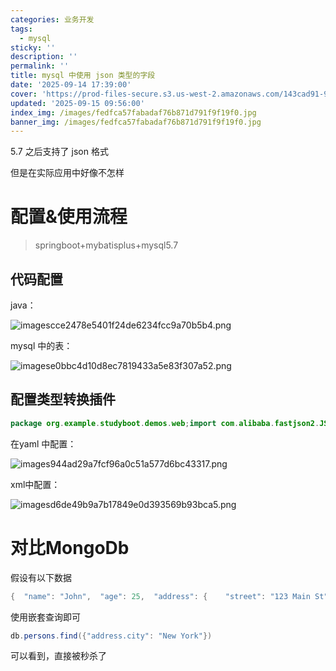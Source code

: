 ```yaml
---
categories: 业务开发
tags:
  - mysql
sticky: ''
description: ''
permalink: ''
title: mysql 中使用 json 类型的字段
date: '2025-09-14 17:39:00'
cover: 'https://prod-files-secure.s3.us-west-2.amazonaws.com/143cad91-961b-48b0-82dc-78fbb6eb5abe/deb71c7a-9910-435b-b686-00d0786e45d3/51711470_p0.jpg?X-Amz-Algorithm=AWS4-HMAC-SHA256&X-Amz-Content-Sha256=UNSIGNED-PAYLOAD&X-Amz-Credential=ASIAZI2LB466SQBYYAUJ%2F20250915%2Fus-west-2%2Fs3%2Faws4_request&X-Amz-Date=20250915T090019Z&X-Amz-Expires=3600&X-Amz-Security-Token=IQoJb3JpZ2luX2VjEPj%2F%2F%2F%2F%2F%2F%2F%2F%2F%2FwEaCXVzLXdlc3QtMiJGMEQCIDz05JrteQzegC%2BUErK4rMSRdDg4ZAmBnpYiH3xMIA83AiAbgwjhhcnnCk%2Bh1%2FOrC06LKYeBHsNpIOGmU8F4QwjsrSr%2FAwhxEAAaDDYzNzQyMzE4MzgwNSIMqn1cPql3IDM%2FjiAfKtwDFNhv5R8y54JqkoyjCd8woluhauSafSVrtzFVc5iGV9hP7bQ2Dlz7huPSa0aSaZ9wsvHM3ybGqzDhKrgNmOmvQHzm68LYaAVRq4B%2BqQS8jjNwwhQPudH1WNOya0rrhQMfW%2FLYvhW14dJUzSC09GCFdFJ4RpGO3q43NjLsFB01b02i%2FIXG3dYj1NM6%2BgPKp%2Fe0Dm%2Bmi0kUiNRdopDFmKysLjrUn1U2DDWxmf88XVE%2Ft6%2F8BGgaJdSo4lFOrWWbjfl5MvCQyxj9wqAb6g8v1k1sHgagldSE2YlnkQEpGUrSLfutwgub7NSa2l3Rzf04R1pfjEHHGA0TeW7%2B53irkoscbN4R8ryxgX3%2FpuRsEThl0uxP02kmxGTfUnjNludMbY%2B84Uqe6UZ64nisWxwkoGBWXdiy8kecfKLzym5KI%2Bf9NR6P6WZZJCPwfXqdYG3vCSzAgpyj7d9CQa0j5ZfzrRRbQV%2BEubVgO77THg3vLQcodrp86%2Fdh5n0cBa59lmEUQOhHzhSdEqwB6y70UnsiQ1Dljfwj6W%2F%2FKVKivOyt0BgAJDMBHBa9AnZmfmqhp3YWd%2BGGRtw6q5gA2wXtCQgOMBaLPPemcfKRqqCrZO5MWqpzot6s2hdTU5yFRuO2Ixgw7pOfxgY6pgGPn9p7MEkNZ6C8WKs%2BeU%2FOBRhuU16MSgIDWfAE9er%2B3iH9KQSIyIAsnpfsdi5%2BDcYA8XitTgV%2BfV%2B5DEykffk5DR%2BHqiED9LSpmJeg90mnfaYQNow%2BPCYL5plu1c745eQ3gAyN%2F0aE6mYxe5jikoS62lHoQ2Og9sbXg%2F98e9E0DXlm%2BFrxQOSesw05nq2Ns2SPy7ycmq7A7SfrwRjsuaz%2B5IDd%2Ft2e&X-Amz-Signature=4ad199caf51c9ca36b5e848e5a053318aae00f8a2112f0e9601de3bda70260e3&X-Amz-SignedHeaders=host&x-amz-checksum-mode=ENABLED&x-id=GetObject'
updated: '2025-09-15 09:56:00'
index_img: /images/fedfca57fabadaf76b871d791f9f19f0.jpg
banner_img: /images/fedfca57fabadaf76b871d791f9f19f0.jpg
---
```


5.7 之后支持了 json 格式


但是在实际应用中好像不怎样


# 配置&使用流程

> springboot+mybatisplus+mysql5.7

## 代码配置


java：


![imagescce2478e5401f24de6234fcc9a70b5b4.png](/images/476a1133e7aaa3e257f0f6fe9cb407b6.png)


mysql 中的表：


![imagese0bbc4d10d8ec7819433a5e83f307a52.png](/images/e2532123fe03eee4705d5db2c2ecc85d.png)


## 配置类型转换插件


```java
package org.example.studyboot.demos.web;import com.alibaba.fastjson2.JSONObject;import org.apache.ibatis.type.BaseTypeHandler;import org.apache.ibatis.type.JdbcType;import org.apache.ibatis.type.MappedJdbcTypes;import org.apache.ibatis.type.MappedTypes;import java.sql.CallableStatement;import java.sql.PreparedStatement;import java.sql.ResultSet;import java.sql.SQLException;@MappedTypes(JSONObject.class)@MappedJdbcTypes(JdbcType.VARCHAR)public class JsonHandler extends BaseTypeHandler<JSONObject> {    /**     * 设置非空参数     * @param ps     * @param i     * @param parameter     * @param jdbcType     * @throws SQLException     */    @Override    public void setNonNullParameter(PreparedStatement ps, int i, JSONObject parameter, JdbcType jdbcType) throws SQLException {        ps.setString(i,String.valueOf(parameter.toJSONString()));    }    /**     * 根据列名，获取可以为空的结果     * @param rs     * @param columnName     * @return     * @throws SQLException     */    @Override    public JSONObject getNullableResult(ResultSet rs, String columnName) throws SQLException {        String sqlJson = rs.getString(columnName);        if (null != sqlJson) {            return JSONObject.parseObject(sqlJson);        }        return null;    }    /**     * 根据列索引，获取可以为内控的接口     * @param rs     * @param columnIndex     * @return     * @throws SQLException     */    @Override    public JSONObject getNullableResult(ResultSet rs, int columnIndex) throws SQLException {        String sqlJson = rs.getString(columnIndex);        if (null != sqlJson) {            return JSONObject.parseObject(sqlJson);        }        return null;    }    /**     *     * @param cs     * @param columnIndex     * @return     * @throws SQLException     */    @Override    public JSONObject getNullableResult(CallableStatement cs, int columnIndex) throws SQLException {        String sqlJson = cs.getNString(columnIndex);        if (null != sqlJson) {            return JSONObject.parseObject(sqlJson);        }        return null;    }}
```


在yaml 中配置：


![images944ad29a7fcf96a0c51a577d6bc43317.png](/images/4d25cc1863ee3e3fa6ae7e6d4c2a6cf7.png)


xml中配置：


![imagesd6de49b9a7b17849e0d393569b93bca5.png](/images/1067c14ea63fdd81764edc7b0b6e9828.png)


# 对比MongoDb


假设有以下数据


```java
{  "name": "John",  "age": 25,  "address": {    "street": "123 Main St",    "city": "New York"  }}
```


使用嵌套查询即可


```java
db.persons.find({"address.city": "New York"})
```


可以看到，直接被秒杀了

